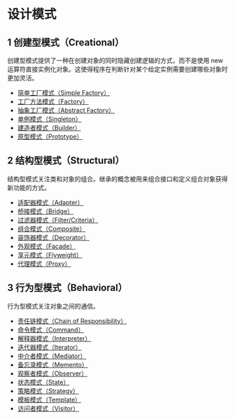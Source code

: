 # 设计模式

## 1 创建型模式（Creational）

创建型模式提供了一种在创建对象的同时隐藏创建逻辑的方式，而不是使用 new 运算符直接实例化对象。这使得程序在判断针对某个给定实例需要创建哪些对象时更加灵活。

- [简单工厂模式（Simple Factory）](./creation-simple-factory-pattern '简单工厂模式（Simple Factory）')
- [工厂方法模式（Factory）](./creation-factory-method-pattern '工厂方法模式（Factory）')
- [抽象工厂模式（Abstract Factory）](./creation-abstract-factory-pattern '抽象工厂模式（Abstract Factory）')
- [单例模式（Singleton）](./creation-singleton-pattern '单例模式（Singleton）')
- [建造者模式（Builder）](./creation-builder-pattern '建造者模式（Builder）')
- [原型模式（Prototype）](./creation-prototype-pattern '原型模式（Prototype）')

## 2 结构型模式（Structural）

结构型模式关注类和对象的组合。继承的概念被用来组合接口和定义组合对象获得新功能的方式。

- [适配器模式（Adapter）](./structure-adapter-pattern '适配器模式（Adapter）')
- [桥接模式（Bridge）](./structure-bridge-pattern '桥接模式（Bridge）')
- [过滤器模式（Filter/Criteria）](./ '过滤器模式（Filter/Criteria）')
- [组合模式（Composite）](./ '组合模式（Composite）')
- [装饰器模式（Decorator）](./ '装饰器模式（Decorator）')
- [外观模式（Facade）](./structure-facade-pattern '外观模式（Facade）')
- [享元模式（Flyweight）](./ '享元模式（Flyweight）')
- [代理模式（Proxy）](./ '代理模式（Proxy）')

## 3 行为型模式（Behavioral）

行为型模式关注对象之间的通信。

- [责任链模式（Chain of Responsibility）](./ '责任链模式（Chain of Responsibility）')
- [命令模式（Command）](./ '命令模式（Command）')
- [解释器模式（Interpreter）](./ '解释器模式（Interpreter）')
- [迭代器模式（Iterator）](./ '迭代器模式（Iterator）')
- [中介者模式（Mediator）](./ '中介者模式（Mediator）')
- [备忘录模式（Memento）](./ '备忘录模式（Memento）')
- [观察者模式（Observer）](./ '观察者模式（Observer）')
- [状态模式（State）](./ '状态模式（State）')
- [策略模式（Strategy）](./ '策略模式（Strategy）')
- [模板模式（Template）](./ '模板模式（Template）')
- [访问者模式（Visitor）](./ '访问者模式（Visitor）')

